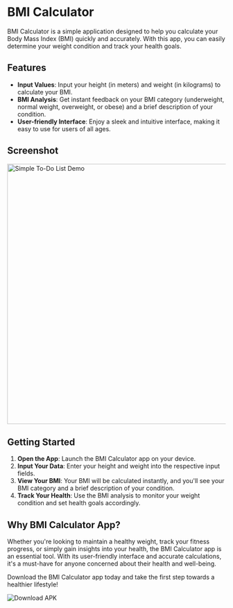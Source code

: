 # BMI Calculator

BMI Calculator is a simple application designed to help you calculate your Body Mass Index (BMI) quickly and accurately. With this app, you can easily determine your weight condition and track your health goals.

## Features

- **Input Values**: Input your height (in meters) and weight (in kilograms) to calculate your BMI.
- **BMI Analysis**: Get instant feedback on your BMI category (underweight, normal weight, overweight, or obese) and a brief description of your condition.
- **User-friendly Interface**: Enjoy a sleek and intuitive interface, making it easy to use for users of all ages.

## Screenshot

<img src="https://drive.google.com/uc?export=view&id=1XDLos23FCoIjn8DKKzeMZgr_RFNIgXno" alt="Simple To-Do List Demo" width="600">

## Getting Started

1. **Open the App**: Launch the BMI Calculator app on your device.
2. **Input Your Data**: Enter your height and weight into the respective input fields.
3. **View Your BMI**: Your BMI will be calculated instantly, and you'll see your BMI category and a brief description of your condition.
4. **Track Your Health**: Use the BMI analysis to monitor your weight condition and set health goals accordingly.

## Why BMI Calculator App?

Whether you're looking to maintain a healthy weight, track your fitness progress, or simply gain insights into your health, the BMI Calculator app is an essential tool. With its user-friendly interface and accurate calculations, it's a must-have for anyone concerned about their health and well-being.

Download the BMI Calculator app today and take the first step towards a healthier lifestyle!

<a href="https://drive.google.com/file/d/1MweWKwfNpHwLjMRyGoquatZ6IjXBx5sK/view" style="text-decoration: none;">
    <img src="https://img.shields.io/badge/Download%20APK-Click%20Here-brightgreen?style=for-the-badge" alt="Download APK">
</a>

